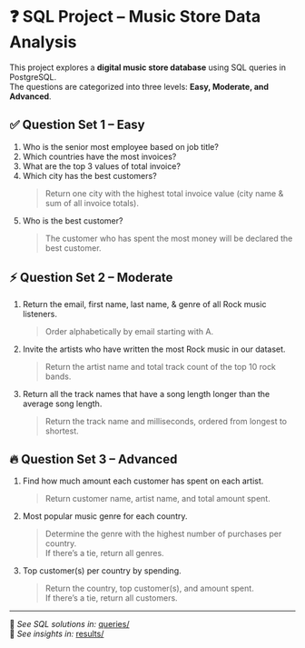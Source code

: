 # ❓ SQL Project – Music Store Data Analysis  

This project explores a **digital music store database** using SQL queries in PostgreSQL.  
The questions are categorized into three levels: **Easy, Moderate, and Advanced**.  



## ✅ Question Set 1 – Easy
1. Who is the senior most employee based on job title?  
2. Which countries have the most invoices?  
3. What are the top 3 values of total invoice?  
4. Which city has the best customers?  
   > Return one city with the highest total invoice value (city name & sum of all invoice totals).  
5. Who is the best customer?  
   > The customer who has spent the most money will be declared the best customer.  



## ⚡ Question Set 2 – Moderate
1. Return the email, first name, last name, & genre of all Rock music listeners.  
   > Order alphabetically by email starting with A.  
2. Invite the artists who have written the most Rock music in our dataset.  
   > Return the artist name and total track count of the top 10 rock bands.  
3. Return all the track names that have a song length longer than the average song length.  
   > Return the track name and milliseconds, ordered from longest to shortest.  



## 🔥 Question Set 3 – Advanced
1. Find how much amount each customer has spent on each artist.  
   > Return customer name, artist name, and total amount spent.  
2. Most popular music genre for each country.  
   > Determine the genre with the highest number of purchases per country.  
   > If there’s a tie, return all genres.  
3. Top customer(s) per country by spending.  
   > Return the country, top customer(s), and amount spent.  
   > If there’s a tie, return all customers.  

---

📌 *See SQL solutions in:* [queries/](../queries/)  
📌 *See insights in:* [results/](../results/)  
